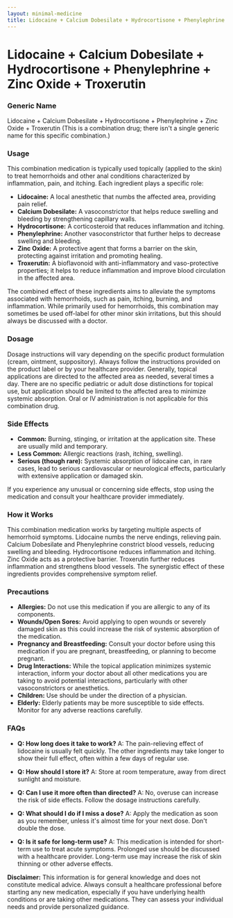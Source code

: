 ```yaml
---
layout: minimal-medicine
title: Lidocaine + Calcium Dobesilate + Hydrocortisone + Phenylephrine + Zinc Oxide + Troxerutin
---
```


# Lidocaine + Calcium Dobesilate + Hydrocortisone + Phenylephrine + Zinc Oxide + Troxerutin
### Generic Name

Lidocaine + Calcium Dobesilate + Hydrocortisone + Phenylephrine + Zinc Oxide + Troxerutin (This is a combination drug; there isn't a single generic name for this specific combination.)


### Usage

This combination medication is typically used topically (applied to the skin) to treat hemorrhoids and other anal conditions characterized by inflammation, pain, and itching.  Each ingredient plays a specific role:

* **Lidocaine:** A local anesthetic that numbs the affected area, providing pain relief.
* **Calcium Dobesilate:** A vasoconstrictor that helps reduce swelling and bleeding by strengthening capillary walls.
* **Hydrocortisone:** A corticosteroid that reduces inflammation and itching.
* **Phenylephrine:** Another vasoconstrictor that further helps to decrease swelling and bleeding.
* **Zinc Oxide:**  A protective agent that forms a barrier on the skin, protecting against irritation and promoting healing.
* **Troxerutin:** A bioflavonoid with anti-inflammatory and vaso-protective properties; it helps to reduce inflammation and improve blood circulation in the affected area.


The combined effect of these ingredients aims to alleviate the symptoms associated with hemorrhoids, such as pain, itching, burning, and inflammation. While primarily used for hemorrhoids, this combination may sometimes be used off-label for other minor skin irritations, but this should always be discussed with a doctor.


### Dosage

Dosage instructions will vary depending on the specific product formulation (cream, ointment, suppository).  Always follow the instructions provided on the product label or by your healthcare provider.  Generally, topical applications are directed to the affected area as needed, several times a day.  There are no specific pediatric or adult dose distinctions for topical use, but application should be limited to the affected area to minimize systemic absorption.  Oral or IV administration is not applicable for this combination drug.


### Side Effects

* **Common:** Burning, stinging, or irritation at the application site.  These are usually mild and temporary.
* **Less Common:** Allergic reactions (rash, itching, swelling).  
* **Serious (though rare):** Systemic absorption of lidocaine can, in rare cases, lead to serious cardiovascular or neurological effects, particularly with extensive application or damaged skin.


If you experience any unusual or concerning side effects, stop using the medication and consult your healthcare provider immediately.


### How it Works

This combination medication works by targeting multiple aspects of hemorrhoid symptoms.  Lidocaine numbs the nerve endings, relieving pain.  Calcium Dobesilate and Phenylephrine constrict blood vessels, reducing swelling and bleeding. Hydrocortisone reduces inflammation and itching. Zinc Oxide acts as a protective barrier.  Troxerutin further reduces inflammation and strengthens blood vessels. The synergistic effect of these ingredients provides comprehensive symptom relief.


### Precautions

* **Allergies:** Do not use this medication if you are allergic to any of its components.
* **Wounds/Open Sores:** Avoid applying to open wounds or severely damaged skin as this could increase the risk of systemic absorption of the medication.
* **Pregnancy and Breastfeeding:** Consult your doctor before using this medication if you are pregnant, breastfeeding, or planning to become pregnant.
* **Drug Interactions:**  While the topical application minimizes systemic interaction, inform your doctor about all other medications you are taking to avoid potential interactions, particularly with other vasoconstrictors or anesthetics.
* **Children:** Use should be under the direction of a physician.
* **Elderly:**  Elderly patients may be more susceptible to side effects. Monitor for any adverse reactions carefully.


### FAQs

* **Q: How long does it take to work?** A: The pain-relieving effect of lidocaine is usually felt quickly. The other ingredients may take longer to show their full effect, often within a few days of regular use.

* **Q: How should I store it?** A: Store at room temperature, away from direct sunlight and moisture.

* **Q: Can I use it more often than directed?** A: No, overuse can increase the risk of side effects. Follow the dosage instructions carefully.

* **Q: What should I do if I miss a dose?** A:  Apply the medication as soon as you remember, unless it's almost time for your next dose. Don't double the dose.

* **Q: Is it safe for long-term use?** A: This medication is intended for short-term use to treat acute symptoms.  Prolonged use should be discussed with a healthcare provider.  Long-term use may increase the risk of skin thinning or other adverse effects.

**Disclaimer:** This information is for general knowledge and does not constitute medical advice.  Always consult a healthcare professional before starting any new medication, especially if you have underlying health conditions or are taking other medications.  They can assess your individual needs and provide personalized guidance.
